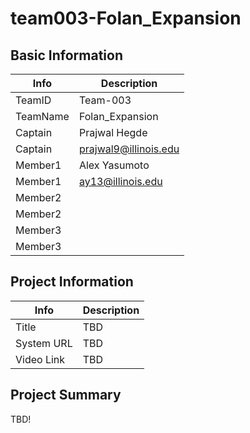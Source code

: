# team003-Folan_Expansion

## Basic Information

|   Info      |          Description         |
| ----------- | ---------------------------- |
| TeamID      | Team-003                     |
| TeamName    | Folan_Expansion              |
| Captain     | Prajwal Hegde                |
| Captain     | prajwal9@illinois.edu        |
| Member1     | Alex Yasumоto                |
| Member1     | ay13@illinois.edu            |
| Member2     |                          |
| Member2     |    |  
| Member3     |  |
| Member3     |         |

## Project Information

|   Info      |        Description     |
| ----------- | ---------------------- |
|  Title      |           TBD          |
| System URL  |           TBD          |
| Video Link  |           TBD          |

## Project Summary
TBD!
